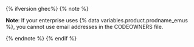 {% ifversion ghec%}
{% note %}

**Note**: If your enterprise uses {% data variables.product.prodname_emus %}, you cannot use email addresses in the CODEOWNERS file.

{% endnote %}
{% endif %}

